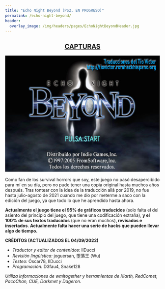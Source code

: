 ```yaml
---
title: "Echo Night Beyond (PS2, EN PROGRESO)"
permalink: /echo-night-beyond/
header:
  overlay_image: /img/headers/pages/EchoNightBeyondHeader.jpg
---
```


<h2 style="text-align: center;"><strong><a href="/echo-night-beyond/capturas/">CAPTURAS</a></strong></h2>

<p style="text-align: center;"><img src="/img/2021/12/ENB_20211227_01.jpg" /></p>

Como fan de los survival horrors que soy, este juego no pasó desapercibido para mí en su día, pero no pude 
tener una copia original hasta muchos años después. Tras tontear con la idea de la traducción allá por 2019, 
no fue hasta julio-agosto de 2021 cuando me dio por meterme a saco con la edición del juego, ya que todo lo que 
he aprendido hasta ahora.

**Actualmente el juego tiene el 95% de gráficos traducidos** (solo falta el del asiento del principio del juego, que tiene una codificación extraña), **y el 100% de sus textos 
traducidos** (que no eran muchos)**, revisados e insertados**. **Actualmente falta hacer una serie de hacks que pueden llevar algo de tiempo.**

**CRÉDITOS (ACTUALIZADOS EL 04/09/2022)**  

 - *Traductor y editor de contenidos:* IlDucci  
 - *Revisión lingüística:* joguersan, 堕落王 (Wu)  
 - *Testeo:* Óscar78, IlDucci  
 - *Programación:* D3fau4, Snake128  

*Utiliza informaciones de wmltogether y herramientas de Klarth, RedComet, PacoChan, CUE, Darkmet y Dageron.*